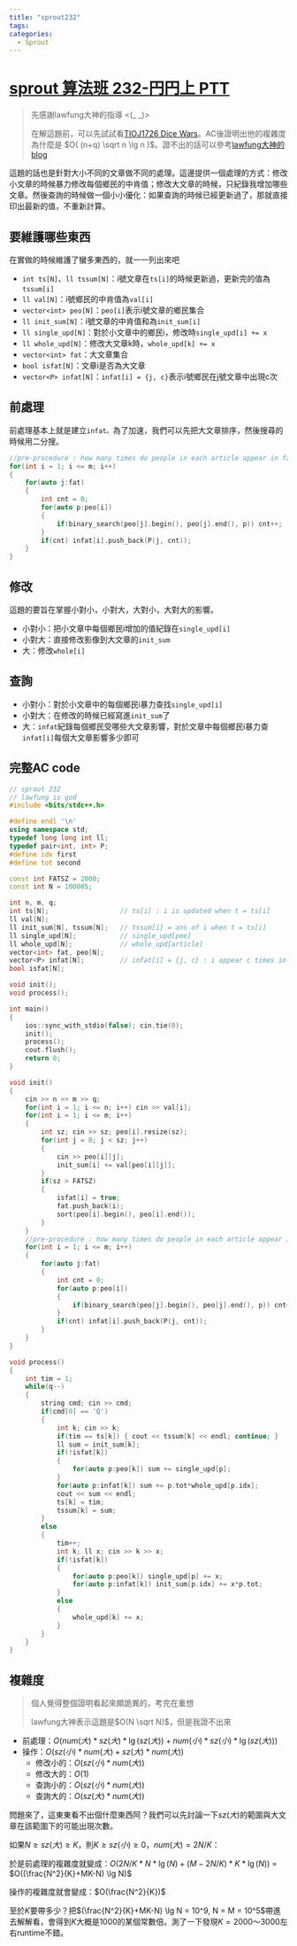 ```yaml
---
title: "sprout232"
tags:
categories:
  - Sprout
---
```


# [sprout 算法班 232-円円上 PTT](https://neoj.sprout.tw/problem/232/)

> 先感謝lawfung大神的指導 <(_ _)>
>
> 在解這題前，可以先試試看[TIOJ1726 Dice Wars](https://tioj.ck.tp.edu.tw/problems/1726)。AC後證明出他的複雜度為什麼是 $O( (n+q) \sqrt n \lg n  )$。證不出的話可以參考[lawfung大神的blog](http://alltherightcodes.blogspot.com/2016/12/tioj-1726-dice-wars.html)
>

這題的話也是針對大小不同的文章做不同的處理。這邊提供一個處理的方式：修改小文章的時候暴力修改每個鄉民的中肯值；修改大文章的時候，只紀錄我增加哪些文章。然後查詢的時候做一個小小優化：如果查詢的時候已經更新過了，那就直接印出最新的值，不重新計算。

## 要維護哪些東西

在實做的時候維護了蠻多東西的，就一一列出來吧

- `int ts[N]`、`ll tssum[N]`：i號文章在`ts[i]`的時候更新過，更新完的值為`tssum[i]`
- `ll val[N]`：i號鄉民的中肯值為`val[i]`
- `vector<int> peo[N]`：`peo[i]`表示i號文章的鄉民集合
- `ll init_sum[N]`：i號文章的中肯值和為`init_sum[i]`
- `ll single_upd[N]`：對於小文章中的鄉民i，修改時`single_upd[i] += x`
- `ll whole_upd[N]`：修改大文章k時，`whole_upd[k] += x`
- `vector<int> fat`：大文章集合
- `bool isfat[N]`：文章i是否為大文章
- `vector<P> infat[N]`：`infat[i] = {j, c}`表示i號鄉民在j號文章中出現c次

## 前處理

前處理基本上就是建立`infat。`為了加速，我們可以先把大文章排序，然後搜尋的時候用二分搜。

```c++
//pre-procedure : how many times do people in each article appear in fat
for(int i = 1; i <= m; i++)
{
    for(auto j:fat)
    {
        int cnt = 0;
        for(auto p:peo[i])
        {
            if(binary_search(peo[j].begin(), peo[j].end(), p)) cnt++;
        }
        if(cnt) infat[i].push_back(P(j, cnt)); 
    }
}
```

## 修改

這題的要旨在掌握小對小，小對大，大對小，大對大的影響。

- 小對小：把小文章中每個鄉民i增加的值紀錄在`single_upd[i]`
- 小對大：直接修改影像到大文章的`init_sum`
- 大：修改`whole[i]`

## 查詢

- 小對小：對於小文章中的每個鄉民i暴力查找`single_upd[i]`
- 小對大：在修改的時候已經寫進`init_sum`了
- 大：`infat`紀錄每個鄉民受哪些大文章影響，對於文章中每個鄉民i暴力查`infat[i]`每個大文章影響多少即可

## 完整AC code

```c++
// sprout 232
// lawfung is god
#include <bits/stdc++.h>

#define endl '\n'
using namespace std;
typedef long long int ll;
typedef pair<int, int> P;
#define idx first
#define tot second

const int FATSZ = 2000;
const int N = 100005;

int n, m, q;
int ts[N];                  // ts[i] : i is updated when t = ts[i]
ll val[N];
ll init_sum[N], tssum[N];   // tssum[i] = ans of i when t = ts[i]
ll single_upd[N];           // single_upd[peo]
ll whole_upd[N];            // whole_upd[article]
vector<int> fat, peo[N];
vector<P> infat[N];         // infat[i] = {j, c} : i appear c times in j, where j is fat
bool isfat[N];

void init();
void process();

int main()
{
    ios::sync_with_stdio(false); cin.tie(0);
    init();
    process();
    cout.flush();
    return 0;
}

void init()
{
    cin >> n >> m >> q;
    for(int i = 1; i <= n; i++) cin >> val[i];
    for(int i = 1; i <= m; i++) 
    {
        int sz; cin >> sz; peo[i].resize(sz);
        for(int j = 0; j < sz; j++)
        {
            cin >> peo[i][j];
            init_sum[i] += val[peo[i][j]];
        }
        if(sz > FATSZ)
        {
            isfat[i] = true;
            fat.push_back(i);
            sort(peo[i].begin(), peo[i].end());
        }
    }
    //pre-procedure : how many times do people in each article appear in fat
    for(int i = 1; i <= m; i++)
    {
        for(auto j:fat)
        {
            int cnt = 0;
            for(auto p:peo[i])
            {
                if(binary_search(peo[j].begin(), peo[j].end(), p)) cnt++;
            }
            if(cnt) infat[i].push_back(P(j, cnt)); 
        }
    }
}

void process()
{
    int tim = 1;
    while(q--)
    {
        string cmd; cin >> cmd;
        if(cmd[0] == 'Q')
        {
            int k; cin >> k;
            if(tim == ts[k]) { cout << tssum[k] << endl; continue; }
            ll sum = init_sum[k];
            if(!isfat[k])
            {
                for(auto p:peo[k]) sum += single_upd[p];
            }
            for(auto p:infat[k]) sum += p.tot*whole_upd[p.idx];
            cout << sum << endl;
            ts[k] = tim;
            tssum[k] = sum;
        }
        else
        {
            tim++;
            int k; ll x; cin >> k >> x;
            if(!isfat[k])
            {
                for(auto p:peo[k]) single_upd[p] += x;
                for(auto p:infat[k]) init_sum[p.idx] += x*p.tot;
            }
            else
            {
                whole_upd[k] += x;
            }
        }
    }
}
```

## 複雜度

> 個人覺得整個證明看起來頗詭異的，考完在重想
>
> lawfung大神表示這題是$O(N \sqrt N)$，但是我證不出來

- 前處理：$O(num(大)*sz(大)*\lg(sz(大)) + num(小)*sz(小)*\lg(sz(大)))$
- 操作：$O(sz(小)*num(大)+sz(大)*num(大))$
  - 修改小的：$O(sz(小)*num(大))$
  - 修改大的：$O(1)$
  - 查詢小的：$O(sz(小)*num(大))$
  - 查詢大的：$O(sz(大)*num(大))$

問題來了，這東東看不出個什麼東西阿？我們可以先討論一下$sz(大)$的範圍與大文章在該範圍下的可能出現次數。

如果$N \geq sz(大) \geq K$，則$K \ge sz(小) \ge 0$，$num(大) = 2N/K$：

於是前處理的複雜度就變成：$O(2N/K * N * \lg(N) + (M-2N/K)*K*\lg(N))$ = $O((\frac{N^2}{K}+MK-N) \lg N)$

操作的複雜度就會變成：$O(\frac{N^2}{K})$

至於$K$要帶多少？把$(\frac{N^2}{K}+MK-N) \lg N = 10^9, N = M = 10^5$帶進去解解看，會得到$K$大概是1000的某個常數倍。測了一下發現$K = 2000～3000$左右runtime不錯。